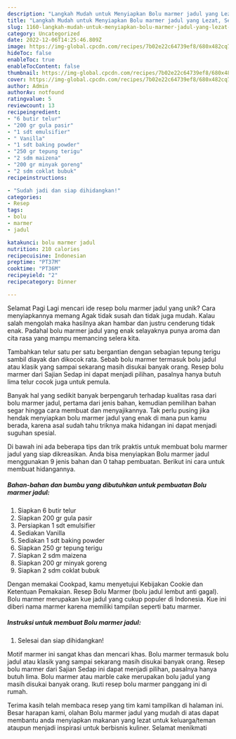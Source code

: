 ```yaml
---
description: "Langkah Mudah untuk Menyiapkan Bolu marmer jadul yang Lezat, Sempurna"
title: "Langkah Mudah untuk Menyiapkan Bolu marmer jadul yang Lezat, Sempurna"
slug: 1160-langkah-mudah-untuk-menyiapkan-bolu-marmer-jadul-yang-lezat-sempurna
category: Uncategorized
date: 2022-12-06T14:25:46.809Z
image: https://img-global.cpcdn.com/recipes/7b02e22c64739ef8/680x482cq70/bolu-marmer-jadul-foto-resep-utama.jpg
hideToc: false
enableToc: true
enableTocContent: false
thumbnail: https://img-global.cpcdn.com/recipes/7b02e22c64739ef8/680x482cq70/bolu-marmer-jadul-foto-resep-utama.jpg
cover: https://img-global.cpcdn.com/recipes/7b02e22c64739ef8/680x482cq70/bolu-marmer-jadul-foto-resep-utama.jpg
author: Admin
authorAv: notfound
ratingvalue: 5
reviewcount: 13
recipeingredient:
- "6 butir telur"
- "200 gr gula pasir"
- "1 sdt emulsifier"
- " Vanilla"
- "1 sdt baking powder"
- "250 gr tepung terigu"
- "2 sdm maizena"
- "200 gr minyak goreng"
- "2 sdm coklat bubuk"
recipeinstructions:

- "Sudah jadi dan siap dihidangkan!"
categories:
- Resep
tags:
- bolu
- marmer
- jadul

katakunci: bolu marmer jadul 
nutrition: 210 calories
recipecuisine: Indonesian
preptime: "PT37M"
cooktime: "PT36M"
recipeyield: "2"
recipecategory: Dinner

---
```



Selamat Pagi Lagi mencari ide resep bolu marmer jadul yang unik? Cara menyiapkannya memang Agak tidak susah dan tidak juga mudah. Kalau salah mengolah maka hasilnya akan hambar dan justru cenderung tidak enak. Padahal bolu marmer jadul yang enak selayaknya punya aroma dan cita rasa yang mampu memancing selera kita.


Tambahkan telur satu per satu bergantian dengan sebagian tepung terigu sambil diayak dan dikocok rata. Sebab bolu marmer termasuk bolu jadul atau klasik yang sampai sekarang masih disukai banyak orang. Resep bolu marmer dari Sajian Sedap ini dapat menjadi pilihan, pasalnya hanya butuh lima telur cocok juga untuk pemula.

Banyak hal yang sedikit banyak berpengaruh terhadap kualitas rasa dari bolu marmer jadul, pertama dari jenis bahan, kemudian pemilihan bahan segar hingga cara membuat dan menyajikannya. Tak perlu pusing jika hendak menyiapkan bolu marmer jadul yang enak di mana pun kamu berada, karena asal sudah tahu triknya maka hidangan ini dapat menjadi suguhan spesial.


Di bawah ini ada beberapa tips dan trik praktis untuk membuat bolu marmer jadul yang siap dikreasikan. Anda bisa menyiapkan Bolu marmer jadul menggunakan 9 jenis bahan dan 0 tahap pembuatan. Berikut ini cara untuk membuat hidangannya.

<!--inarticleads1-->

##### Bahan-bahan dan bumbu yang dibutuhkan untuk pembuatan Bolu marmer jadul:

1. Siapkan 6 butir telur
1. Siapkan 200 gr gula pasir
1. Persiapkan 1 sdt emulsifier
1. Sediakan  Vanilla
1. Sediakan 1 sdt baking powder
1. Siapkan 250 gr tepung terigu
1. Siapkan 2 sdm maizena
1. Siapkan 200 gr minyak goreng
1. Siapkan 2 sdm coklat bubuk


Dengan memakai Cookpad, kamu menyetujui Kebijakan Cookie dan Ketentuan Pemakaian. Resep Bolu Marmer (bolu jadul lembut anti gagal). Bolu marmer merupakan kue jadul yang cukup populer di Indonesia. Kue ini diberi nama marmer karena memiliki tampilan seperti batu marmer. 

<!--inarticleads2-->

##### Instruksi untuk membuat Bolu marmer jadul:


1. Selesai dan siap dihidangkan!

Motif marmer ini sangat khas dan mencari khas. Bolu marmer termasuk bolu jadul atau klasik yang sampai sekarang masih disukai banyak orang. Resep bolu marmer dari Sajian Sedap ini dapat menjadi pilihan, pasalnya hanya butuh lima. Bolu marmer atau marble cake merupakan bolu jadul yang masih disukai banyak orang. Ikuti resep bolu marmer panggang ini di rumah. 

Terima kasih telah membaca resep yang tim kami tampilkan di halaman ini. Besar harapan kami, olahan Bolu marmer jadul yang mudah di atas dapat membantu anda menyiapkan makanan yang lezat untuk keluarga/teman ataupun menjadi inspirasi untuk berbisnis kuliner. Selamat menikmati
